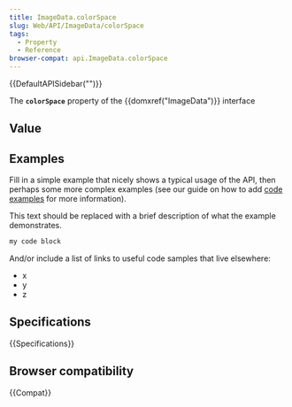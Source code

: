 ```yaml
---
title: ImageData.colorSpace
slug: Web/API/ImageData/colorSpace
tags:
  - Property
  - Reference
browser-compat: api.ImageData.colorSpace
---
```

{{DefaultAPISidebar("")}}

The **`colorSpace`** property of the {{domxref("ImageData")}} interface 

## Value



## Examples

Fill in a simple example that nicely shows a typical usage of the API, then perhaps some more complex examples (see our guide on how to add [code examples](/en-US/docs/MDN/Contribute/Structures/Code_examples) for more information).

This text should be replaced with a brief description of what the example demonstrates.

```js
my code block
```

And/or include a list of links to useful code samples that live elsewhere:

*   x
*   y
*   z

## Specifications

{{Specifications}}

## Browser compatibility

{{Compat}}


